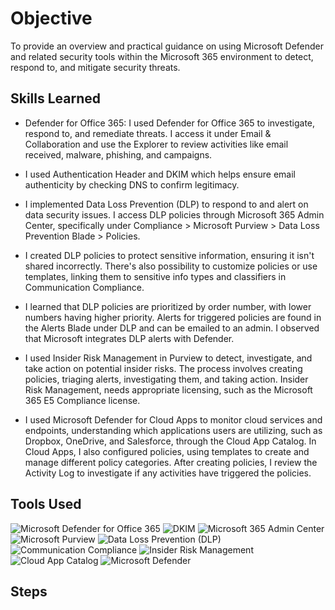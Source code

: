 # Objective
To provide an overview and practical guidance on using Microsoft Defender and related security tools within the Microsoft 365 environment to detect, respond to, and mitigate security threats.

## Skills Learned
- Defender for Office 365: I used Defender for Office 365 to investigate, respond to, and remediate threats. I access it under Email & Collaboration and use the Explorer to review activities like email received, malware, phishing, and campaigns.

- I used Authentication Header and DKIM which helps ensure email authenticity by checking DNS to confirm legitimacy.

- I implemented Data Loss Prevention (DLP) to respond to and alert on data security issues. I access DLP policies through Microsoft 365 Admin Center, specifically under Compliance > Microsoft Purview > Data Loss Prevention Blade > Policies.

- I created DLP policies to protect sensitive information, ensuring it isn't shared incorrectly. There's also possibility to customize policies or use templates, linking them to sensitive info types and classifiers in Communication Compliance.

- I learned that DLP policies are prioritized by order number, with lower numbers having higher priority. Alerts for triggered policies are found in the Alerts Blade under DLP and can be emailed to an admin. I observed that Microsoft integrates DLP alerts with Defender.

- I used Insider Risk Management in Purview to detect, investigate, and take action on potential insider risks. The process involves creating policies, triaging alerts, investigating them, and taking action. Insider Risk Management, needs appropriate licensing, such as the Microsoft 365 E5 Compliance license.

- I used Microsoft Defender for Cloud Apps to monitor cloud services and endpoints, understanding which applications users are utilizing, such as Dropbox, OneDrive, and Salesforce, through the Cloud App Catalog. In Cloud Apps, I also configured policies, using templates to create and manage different policy categories. After creating policies, I review the Activity Log to investigate if any activities have triggered the policies.

## Tools Used
<div>
<img src="https://img.shields.io/badge/-Microsoft%20Defender%20for%20Office%20365-3d5c5c?style=for-the-badge&logo=Microsoft%20Defender&logoColor=white" alt="Microsoft Defender for Office 365">
<img src="https://img.shields.io/badge/-DKIM-aaaa55?style=for-the-badge&logo=Gmail&logoColor=white" alt="DKIM">
<img src="https://img.shields.io/badge/-Microsoft%20365%20Admin%20Center-b3ff1a?style=for-the-badge&logo=Microsoft%20365&logoColor=white" alt="Microsoft 365 Admin Center">
<img src="https://img.shields.io/badge/-Microsoft%20Purview-ff9900?style=for-the-badge&logo=Microsoft%20Purview&logoColor=white" alt="Microsoft Purview">
<img src="https://img.shields.io/badge/-Data%20Loss%20Prevention%20(DLP)-cc6600?style=for-the-badge&logo=Microsoft%20Security&logoColor=white" alt="Data Loss Prevention (DLP)">
<img src="https://img.shields.io/badge/-Communication%20Compliance-993333?style=for-the-badge&logo=Microsoft%20Security&logoColor=white" alt="Communication Compliance">
<img src="https://img.shields.io/badge/-Insider%20Risk%20Management-ff99bb?style=for-the-badge&logo=Microsoft%20Security&logoColor=white" alt="Insider Risk Management">
<img src="https://img.shields.io/badge/-Cloud%20App%20Catalog-df9fbf?style=for-the-badge&logo=Microsoft%20Azure&logoColor=white" alt="Cloud App Catalog">
<img src="https://img.shields.io/badge/-Microsoft%20Defender-660029?style=for-the-badge&logo=Microsoft%20Defender&logoColor=white" alt="Microsoft Defender">
</div>

## Steps



